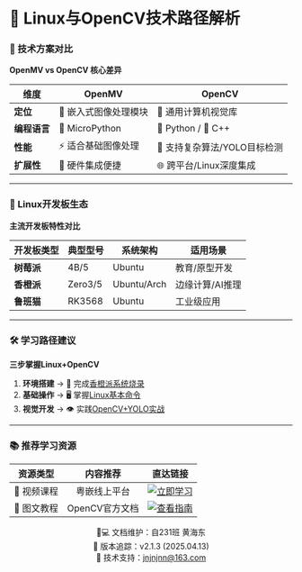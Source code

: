 # 🐧 Linux与OpenCV技术路径解析

### 🔄 技术方案对比
**OpenMV vs OpenCV 核心差异**  

| 维度         | OpenMV                        | OpenCV                          |
|--------------|-------------------------------|---------------------------------|
| **定位**     | 🎯 嵌入式图像处理模块          | 🚀 通用计算机视觉库             |
| **编程语言** | 🐍 MicroPython                 | 🐍 Python / 🦀 C++              |
| **性能**     | ⚡ 适合基础图像处理            | 💪 支持复杂算法/YOLO目标检测     |
| **扩展性**   | 🔗 硬件集成便捷                | 🌐 跨平台/Linux深度集成          |

---

### 🌟 Linux开发板生态
**主流开发板特性对比**  

| 开发板类型   | 典型型号       | 系统架构     | 适用场景          |
|--------------|----------------|-------------|-------------------|
| **树莓派**   | 4B/5           | Ubuntu    | 教育/原型开发     |
| **香橙派**   | Zero3/5        | Ubuntu/Arch| 边缘计算/AI推理   |
| **鲁班猫**   | RK3568         | Ubuntu      | 工业级应用        |

---

### 🛠 学习路径建议
**三步掌握Linux+OpenCV**  

1. **环境搭建** → 🔧 完成[香橙派系统烧录](https://blog.csdn.net/v13111329954/article/details/140795351)
2. **基础操作** → 🖥️ 掌握[Linux基本命令](https://blog.csdn.net/qq_45277212/article/details/120834748)
3. **视觉开发** → 👁️ 实践[OpenCV+YOLO实战](https://www.bilibili.com/video/BV1Fo4y1d7JL)

---

### 📚 推荐学习资源
资源类型 | 内容推荐 | 直达链接
:---:|:---:|:---:
🎥 视频课程 | 粤嵌线上平台 | [![立即学习](https://img.shields.io/badge/会员专享-FF69B4?style=flat-square)]([#](http://vm.yueqian.com.cn:8886/index.html))
📖 图文教程 | OpenCV官方文档 | [![查看指南](https://img.shields.io/badge/英文原版-00BFFF?style=flat-square)](https://docs.opencv.org/4.x/)

<p align="center">
👨💻 文档维护：自231班 黄海东<br/>
📅 版本追踪：v2.1.3 (2025.04.13)<br/>
📧 技术支持：<a href="mailto:jnjnjnn@163.com">jnjnjnn@163.com</a>
</p>